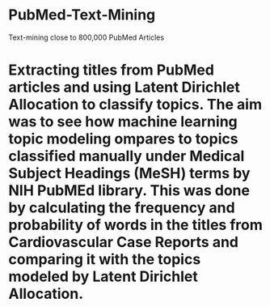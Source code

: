 # PubMed-Text-Mining
Text-mining close to 800,000 PubMed Articles

# Extracting titles from PubMed articles and using Latent Dirichlet Allocation to classify topics. The aim was to see how machine learning topic modeling ompares to topics classified manually under Medical Subject Headings (MeSH) terms by NIH PubMEd library. This was done by calculating the frequency and probability of words in the titles from Cardiovascular Case Reports and comparing it with the topics modeled by Latent Dirichlet Allocation.
